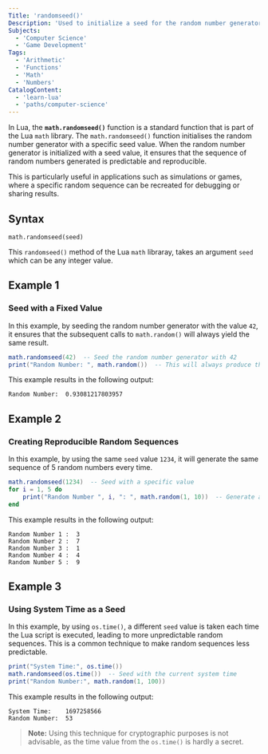 ```yaml
---
Title: 'randomseed()'
Description: 'Used to initialize a seed for the random number generator.'
Subjects:
  - 'Computer Science'
  - 'Game Development'
Tags:
  - 'Arithmetic'
  - 'Functions'
  - 'Math'
  - 'Numbers'
CatalogContent:
  - 'learn-lua'
  - 'paths/computer-science'
---
```


In Lua, the **`math.randomseed()`** function is a standard function that is part of the Lua `math` library. The `math.randomseed()` function initialises the random number generator with a specific seed value. When the random number generator is initialized with a seed value, it ensures that the sequence of random numbers generated is predictable and reproducible. 

This is particularly useful in applications such as simulations or games, where a specific random sequence can be recreated for debugging or sharing results.

## Syntax

```pseudo
math.randomseed(seed)
```

This `randomseed()` method of the Lua `math` libraray, takes an argument `seed` which can be any integer value.

## Example 1

### Seed with a Fixed Value

In this example, by seeding the random number generator with the value `42`, it ensures that the subsequent calls to `math.random()` will always yield the same result.

```lua
math.randomseed(42)  -- Seed the random number generator with 42
print("Random Number: ", math.random())  -- This will always produce the same random number
```

This example results in the following output:

```shell
Random Number:	0.93081217803957
```

## Example 2

### Creating Reproducible Random Sequences

In this example, by using the same `seed` value `1234`, it will generate the same sequence of 5 random numbers every time.

```lua
math.randomseed(1234)  -- Seed with a specific value
for i = 1, 5 do
    print("Random Number ", i, ": ", math.random(1, 10))  -- Generate and print 5 random numbers
end
```

This example results in the following output:

```shell
Random Number 1 :  3
Random Number 2	:  7
Random Number 3	:  1
Random Number 4	:  4
Random Number 5	:  9
```

## Example 3

### Using System Time as a Seed

In this example, by using `os.time()`, a different `seed` value is taken each time the Lua script is executed, leading to more unpredictable random sequences. This is a common technique to make random sequences less predictable.

```lua
print("System Time:", os.time())
math.randomseed(os.time())  -- Seed with the current system time
print("Random Number:", math.random(1, 100))
```

This example results in the following output:

```
System Time:	1697258566
Random Number:	53
```

> **Note:** Using this technique for cryptographic purposes is not advisable, as the time value from the `os.time()` is hardly a secret.
